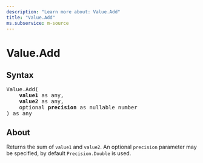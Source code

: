 ```yaml
---
description: "Learn more about: Value.Add"
title: "Value.Add"
ms.subservice: m-source
---
```

# Value.Add

## Syntax

<pre>
Value.Add(
    <b>value1</b> as any,
    <b>value2</b> as any,
    optional <b>precision</b> as nullable number
) as any
</pre>

## About

Returns the sum of `value1` and `value2`. An optional `precision` parameter may be specified, by default `Precision.Double` is used.
